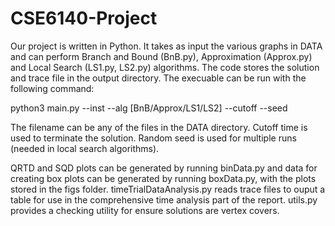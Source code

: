 # CSE6140-Project

Our project is written in Python. It takes as input the various graphs in DATA and can perform Branch and Bound (BnB.py), Approximation (Approx.py) and Local Search (LS1.py, LS2.py) 
algorithms. The code stores the solution and trace file in the output directory. The execuable can be run with the following command: 

python3 main.py --inst <filename> --alg [BnB/Approx/LS1/LS2] --cutoff <time> --seed <random seed> 

The filename can be any of the files in the DATA directory. Cutoff time is used to terminate the solution. Random seed is used for multiple runs (needed in 
local search algorithms).

QRTD and SQD plots can be generated by running binData.py and data for creating box plots can be generated by running boxData.py, with the plots stored
in the figs folder. timeTrialDataAnalysis.py reads trace files to ouput a table for use in the comprehensive time analysis part of the report.
utils.py provides a checking utility for ensure solutions are vertex covers.
